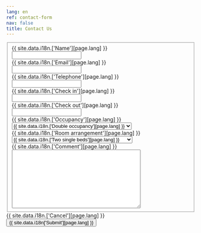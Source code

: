 ```yaml
---
lang: en
ref: contact-form
nav: false
title: Contact Us
---
```

<form id="reservation-form" data-async data-target="#reservation-modal-body" method="post" action="//formspree.io/booking@durobeach.com" class="form-horizontal">
  <div id="reservation-modal-body" class="modal-body">
    <fieldset>
      <div class="form-group">
        <label class="col-sm-3 control-label" for="id_name">{{ site.data.i18n.['Name'][page.lang] }}</label>
        <div class="col-sm-9">
          <input id="id_name" name="name" type="text">
        </div>
      </div>
      <div class="form-group">
        <label class="col-sm-3 control-label" for="id_email">{{ site.data.i18n.['Email'][page.lang] }}</label>
        <div class="col-sm-9">
          <input id="id_email" name="email" type="email">
        </div>
      </div>
      <div class="form-group">
        <label class="col-sm-3 control-label" for="id_telephone">{{ site.data.i18n.['Telephone'][page.lang] }}</label>
        <div class="col-sm-9">
          <input id="id_telephone" name="telephone" type="text">
        </div>
      </div>
      <div class="form-group">
        <label class="col-sm-3 control-label" for="id_check_in">{{ site.data.i18n.['Check in'][page.lang] }}</label>
        <div class="col-sm-9">
          <input class="datepicker" data-date-format="dd/mm/yyyy" data-provide="datapicker-inline" id="id_check_in" name="check_in" type="text">
        </div>
      </div>
      <div class="form-group">
        <label class="col-sm-3 control-label" for="id_check_out">{{ site.data.i18n.['Check out'][page.lang] }}</label>
        <div class="col-sm-9">
          <input class="datepicker" data-date-format="dd/mm/yyyy" data-provide="datapicker-inline" id="id_check_out" name="check_out" type="text">
        </div>
      </div>
      <div class="form-group">
        <label class="col-sm-3 control-label" for="id_occupancy">{{ site.data.i18n.['Occupancy'][page.lang] }}</label>
        <div class="col-sm-9">
          <select id="id_occupancy" name="occupancy">
            <option value="2" selected="selected">{{ site.data.i18n.['Double occupancy'][page.lang] }}</option>
            <option value="1">{{ site.data.i18n.['Single occupancy'][page.lang] }}</option>
          </select>
        </div>
      </div>
      <div class="form-group">
        <label class="col-sm-3 control-label" for="id_room_arrangement">{{ site.data.i18n.['Room arrangement'][page.lang] }}</label>
        <div class="col-sm-9">
          <select id="id_room_arrangement" name="room_arrangement">
            <option value="2" selected="selected">{{ site.data.i18n.['Two single beds'][page.lang] }}</option>
            <option value="1">{{ site.data.i18n.['One King-Size bed'][page.lang] }}</option>
          </select>
        </div>
      </div>
      <div class="form-group">
        <label class="col-sm-3 control-label" for="id_comment">{{ site.data.i18n.['Comment'][page.lang] }}</label>
        <div class="col-sm-9">
          <textarea rows="10" cols="40" id="id_comment" name="comment"></textarea>
        </div>
      </div>
    </fieldset>
  </div>
  <div class="modal-footer">
    <a type="button" class="btn btn-danger btn-large" data-dismiss="modal">{{ site.data.i18n.['Cancel'][page.lang] }}</a>
    <input type="submit" class="btn btn-primary btn-large" value="{{ site.data.i18n['Submit'][page.lang] }}">
  </div>
  <input type="text" name="_gotcha" style="display:none" />
  <input type="hidden" name="_format" value="plain" />
  <input type="hidden" name="_subject" value="New reservation" />
</form>
